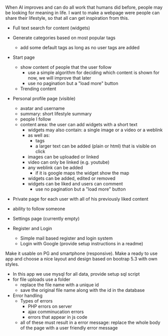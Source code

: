 
When AI improves and can do all work that humans did before, people may be looking for meaning in life. I want to make a webpage were people can share their lifestyle, so that all can get inspiration from this.

- Full text search for content (widgets)
- Generate categories based on most popular tags
  - add some default tags as long as no user tags are added

- Start page
  - show content of people that the user follow
    - use a simple algorithm for deciding which content is shown for now, we will improve that later
    - use no pagination but a "load more" button
  - Trending content

- Personal profile page (visible)
  - avatar and username
  - summary: short lifestyle summary
  - people I follow
  - content area: the user can add widgets with a short text
    - widgets may also contain: a single image or a video or a weblink
    - as well as:
      - tags
      - a larger text can be added (plain or html) that is visible on click
    - images can be uploaded or linked
    - video can only be linked (e.g. youtube)
    - any weblink can be added
      - if it is google maps the widget show the map
    - widgets can be added, edited or removed
    - widgets can be liked and users can comment
      - use no pagination but a "load more" button

- Private page for each user with all of his previously liked content
- ability to follow someone

- Settings page (currently empty)
- Register and Login
  - Simple mail based register and login system
  - Login with Google (provide setup instructions in a readme)

Make it usable on PG and smartphone (responsive). Make a ready to use app and choose a nice layout and design based on bootrap 5.3 with own styles.

- In this app we use mysql for all data, provide setup sql script
- for file uploads use a folder
  - replace the file name with a unique id
  - save the original file name along with the id in the database
- Error handling
  - Types of errors
    - PHP errors on server
    - ajax comminucation errors
    - errors that appear in js code
  - all of these must result in a error message: replace the whole body of the page with a user friendly error message
